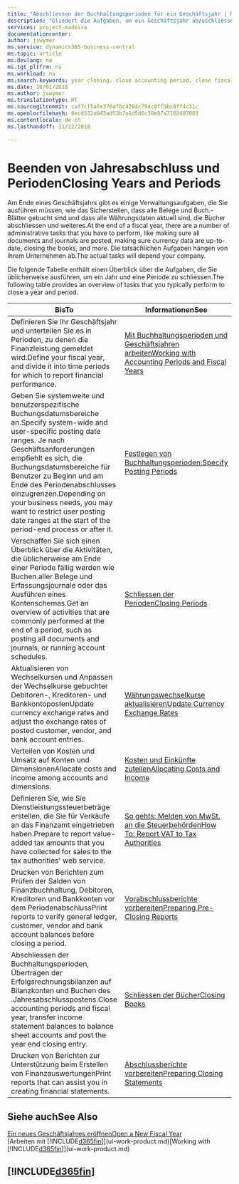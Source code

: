 ```yaml
---
title: "Abschliessen der Buchhaltungsperioden für ein Geschäftsjahr | Microsoft Docs"
description: "Gliedert die Aufgaben, um ein Geschäftsjahr abzuschliessen oder Buchhaltungsperiode, beispielsweise der Belege und die Buch.-Blätter sind vergewissernd gebucht überprüfend und Bankguthaben."
services: project-madeira
documentationcenter: 
author: jswymer
ms.service: dynamics365-business-central
ms.topic: article
ms.devlang: na
ms.tgt_pltfrm: na
ms.workload: na
ms.search.keywords: year closing, close accounting period, close fiscal year, bank account detailed trial balance
ms.date: 10/01/2018
ms.author: jswymer
ms.translationtype: HT
ms.sourcegitcommit: caf7cf5afe370af0c4294c794c0ff9bc8ff4c31c
ms.openlocfilehash: 8ecd532a043ad53b7a1d5d6c38e87a7102407003
ms.contentlocale: de-ch
ms.lasthandoff: 11/22/2018

---
```

# <a name="closing-years-and-periods"></a><span data-ttu-id="89867-103">Beenden von Jahresabschluss und Perioden</span><span class="sxs-lookup"><span data-stu-id="89867-103">Closing Years and Periods</span></span>
<span data-ttu-id="89867-104">Am Ende eines Geschäftsjahrs gibt es einige Verwaltungsaufgaben, die Sie ausführen müssen, wie das Sicherstellen, dass alle Belege und Buch.-Blätter gebucht sind und dass alle Währungsdaten aktuell sind, die Bücher abschliessen und weiteres.</span><span class="sxs-lookup"><span data-stu-id="89867-104">At the end of a fiscal year, there are a number of administrative tasks that you have to perform, like making sure all documents and journals are posted, making sure currency data are up-to-date, closing the books, and more.</span></span> <span data-ttu-id="89867-105">Die tatsächlichen Aufgaben hängen von Ihrem Unternehmen ab.</span><span class="sxs-lookup"><span data-stu-id="89867-105">The actual tasks will depend your company.</span></span>

<span data-ttu-id="89867-106">Die folgende Tabelle enthält einen Überblick über die Aufgaben, die Sie üblicherweise ausführen, um ein Jahr und eine Periode zu schliessen.</span><span class="sxs-lookup"><span data-stu-id="89867-106">The following table provides an overview of tasks that you typically perform to close a year and period.</span></span>

| <span data-ttu-id="89867-107">Bis</span><span class="sxs-lookup"><span data-stu-id="89867-107">To</span></span> | <span data-ttu-id="89867-108">Informationen</span><span class="sxs-lookup"><span data-stu-id="89867-108">See</span></span> |
| --- | --- |
| <span data-ttu-id="89867-109">Definieren Sie Ihr Geschäftsjahr und unterteilen Sie es in Perioden, zu denen die Finanzleistung gemeldet wird.</span><span class="sxs-lookup"><span data-stu-id="89867-109">Define your fiscal year, and divide it into time periods for which to report financial performance.</span></span> | [<span data-ttu-id="89867-110">Mit Buchhaltungsperioden und Geschäftsjahren arbeiten</span><span class="sxs-lookup"><span data-stu-id="89867-110">Working with Accounting Periods and Fiscal Years</span></span>](finance-accounting-periods-and-fiscal-years.md)|
| <span data-ttu-id="89867-111">Geben Sie systemweite und benutzerspezifische Buchungsdatumsbereiche an.</span><span class="sxs-lookup"><span data-stu-id="89867-111">Specify system-wide and user-specific posting date ranges.</span></span> <span data-ttu-id="89867-112">Je nach Geschäftsanforderungen empfiehlt es sich, die Buchungsdatumsbereiche für Benutzer zu Beginn und am Ende des Periodenabschlusses einzugrenzen.</span><span class="sxs-lookup"><span data-stu-id="89867-112">Depending on your business needs, you may want to restrict user posting date ranges at the start of the period-end process or after it.</span></span> |[<span data-ttu-id="89867-113">Festlegen von Buchhaltungsperioden:</span><span class="sxs-lookup"><span data-stu-id="89867-113">Specify Posting Periods</span></span>](finance-how-specify-posting-periods.md) |
| <span data-ttu-id="89867-114">Verschaffen Sie sich einen Überblick über die Aktivitäten, die üblicherweise am Ende einer Periode fällig werden wie Buchen aller Belege und Erfassungsjournale oder das Ausführen eines Kontenschemas.</span><span class="sxs-lookup"><span data-stu-id="89867-114">Get an overview of activities that are commonly performed at the end of a period, such as posting all documents and journals, or running account schedules.</span></span> |[<span data-ttu-id="89867-115">Schliessen der Perioden</span><span class="sxs-lookup"><span data-stu-id="89867-115">Closing Periods</span></span>](year-how-complete-period-end-processes.md) |
| <span data-ttu-id="89867-116">Aktualisieren von Wechselkursen und Anpassen der Wechselkurse gebuchter Debitoren-, Kreditoren- und Bankkontoposten</span><span class="sxs-lookup"><span data-stu-id="89867-116">Update currency exchange rates and adjust the exchange rates of posted customer, vendor, and bank account entries.</span></span> |[<span data-ttu-id="89867-117">Währungswechselkurse aktualisieren</span><span class="sxs-lookup"><span data-stu-id="89867-117">Update Currency Exchange Rates</span></span>](finance-how-update-currencies.md) |
| <span data-ttu-id="89867-118">Verteilen von Kosten und Umsatz auf Konten und Dimensionen</span><span class="sxs-lookup"><span data-stu-id="89867-118">Allocate costs and income among accounts and dimensions.</span></span> |[<span data-ttu-id="89867-119">Kosten und Einkünfte zuteilen</span><span class="sxs-lookup"><span data-stu-id="89867-119">Allocating Costs and Income</span></span>](year-allocate-costs-income.md) |
| <span data-ttu-id="89867-120">Definieren Sie, wie Sie Dienstleistungssteuerbeträge erstellen, die Sie für Verkäufe an das Finanzamt eingetrieben haben.</span><span class="sxs-lookup"><span data-stu-id="89867-120">Prepare to report value-added tax amounts that you have collected for sales to the tax authorities' web service.</span></span> |[<span data-ttu-id="89867-121">So gehts: Melden von MwSt. an die Steuerbehörden</span><span class="sxs-lookup"><span data-stu-id="89867-121">How To: Report VAT to Tax Authorities</span></span>](finance-how-report-vat.md)|
| <span data-ttu-id="89867-122">Drucken von Berichten zum Prüfen der Salden von Finanzbuchhaltung, Debitoren, Kreditoren und Bankkonten vor dem Periodenabschluss</span><span class="sxs-lookup"><span data-stu-id="89867-122">Print reports to verify general ledger, customer, vendor and bank account balances before closing a period.</span></span> |[<span data-ttu-id="89867-123">Vorabschlussberichte vorbereiten</span><span class="sxs-lookup"><span data-stu-id="89867-123">Preparing Pre-Closing Reports</span></span>](year-prepare-preclose-reports.md) |
| <span data-ttu-id="89867-124">Abschliessen der Buchhaltungsperioden, Übertragen der Erfolgsrechnungsbilanzen auf Bilanzkonten und Buchen des .Jahresabschlusspostens.</span><span class="sxs-lookup"><span data-stu-id="89867-124">Close accounting periods and fiscal year, transfer income statement balances to balance sheet accounts and post the year end closing entry.</span></span> |[<span data-ttu-id="89867-125">Schliessen der Bücher</span><span class="sxs-lookup"><span data-stu-id="89867-125">Closing Books</span></span>](year-close-books.md) |
| <span data-ttu-id="89867-126">Drucken von Berichten zur Unterstützung beim Erstellen von Finanzauswertungen</span><span class="sxs-lookup"><span data-stu-id="89867-126">Print reports that can assist you in creating financial statements.</span></span> |[<span data-ttu-id="89867-127">Abschlussberichte vorbereiten</span><span class="sxs-lookup"><span data-stu-id="89867-127">Preparing Closing Statements</span></span>](year-prepare-close-statement.md) |

## <a name="see-also"></a><span data-ttu-id="89867-128">Siehe auch</span><span class="sxs-lookup"><span data-stu-id="89867-128">See Also</span></span>
[<span data-ttu-id="89867-129">Ein neues Geschäftsjahres eröffnen</span><span class="sxs-lookup"><span data-stu-id="89867-129">Open a New Fiscal Year</span></span>](finance-how-open-new-fiscal-year.md)  
<span data-ttu-id="89867-130">[Arbeiten mit [!INCLUDE[d365fin](includes/d365fin_md.md)]](ui-work-product.md)</span><span class="sxs-lookup"><span data-stu-id="89867-130">[Working with [!INCLUDE[d365fin](includes/d365fin_md.md)]](ui-work-product.md)</span></span>

## [!INCLUDE[d365fin](includes/free_trial_md.md)]  
 

